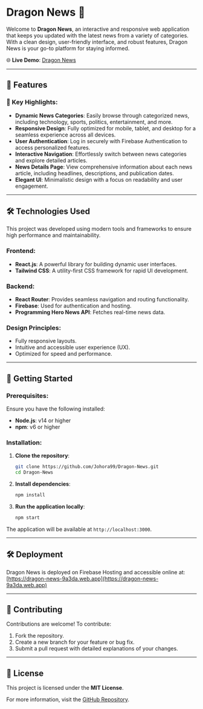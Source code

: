 # Dragon News 📰  
Welcome to **Dragon News**, an interactive and responsive web application that keeps you updated with the latest news from a variety of categories. With a clean design, user-friendly interface, and robust features, Dragon News is your go-to platform for staying informed.

🌐 **Live Demo**: [Dragon News](https://dragon-news-9a3da.web.app)

---

## 🌟 Features  
### 🔖 Key Highlights:
- **Dynamic News Categories**: Easily browse through categorized news, including technology, sports, politics, entertainment, and more.
- **Responsive Design**: Fully optimized for mobile, tablet, and desktop for a seamless experience across all devices.  
- **User Authentication**: Log in securely with Firebase Authentication to access personalized features.  
- **Interactive Navigation**: Effortlessly switch between news categories and explore detailed articles.  
- **News Details Page**: View comprehensive information about each news article, including headlines, descriptions, and publication dates.  
- **Elegant UI**: Minimalistic design with a focus on readability and user engagement.  

---

## 🛠️ Technologies Used  
This project was developed using modern tools and frameworks to ensure high performance and maintainability.

### **Frontend**:
- **React.js**: A powerful library for building dynamic user interfaces.  
- **Tailwind CSS**: A utility-first CSS framework for rapid UI development.

### **Backend**:
- **React Router**: Provides seamless navigation and routing functionality.
- **Firebase**: Used for authentication and hosting.  
- **Programming Hero News API**: Fetches real-time news data.  

### **Design Principles**:
- Fully responsive layouts.  
- Intuitive and accessible user experience (UX).  
- Optimized for speed and performance.  

---

## 🚀 Getting Started  

### Prerequisites:  
Ensure you have the following installed:  
- **Node.js**: v14 or higher  
- **npm**: v6 or higher  

### Installation:  
1. **Clone the repository**:  
   ```bash
   git clone https://github.com/Johora99/Dragon-News.git
   cd Dragon-News
   ```
2. **Install dependencies**:  
   ```bash
   npm install
   ```
3. **Run the application locally**:  
   ```bash
   npm start
   ```  
The application will be available at `http://localhost:3000`.

---

## 🛠️ Deployment  
Dragon News is deployed on Firebase Hosting and accessible online at:  
[https://dragon-news-9a3da.web.app](https://dragon-news-9a3da.web.app)

---

## 🤝 Contributing  
Contributions are welcome! To contribute:  
1. Fork the repository.  
2. Create a new branch for your feature or bug fix.  
3. Submit a pull request with detailed explanations of your changes.  

---

## 📜 License  
This project is licensed under the **MIT License**.  

For more information, visit the [GitHub Repository](https://github.com/Johora99/Dragon-News).  
